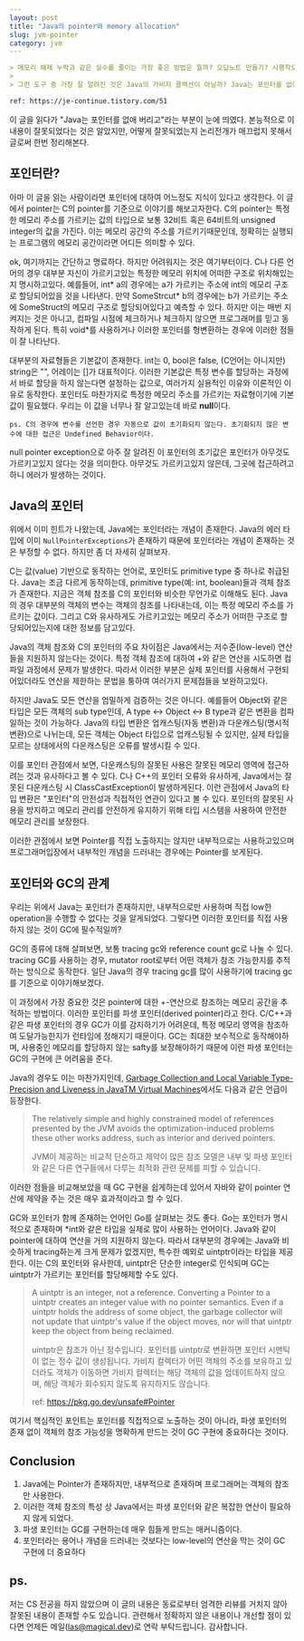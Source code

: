 ```yaml
---
layout: post
title: "Java의 pointer와 memory allocation"
slug: jvm-pointer
category: jvm
---
```


```md
> 메모리 해제 누락과 같은 실수를 줄이는 가장 좋은 방법은 뭘까? 오답노트 만들기? 시행착오 거치기? 각자 생각이 다르겠지만, 내 생각은 처음부터 실수할 일이 없는 도구나 환경을 만드는 것이다. 개인의 의지나 역량에 의존하는 것만으로는 실수를 줄이기 어렵다.
>
> 그런 도구 중 가장 잘 알려진 것은 Java의 가비지 콜렉션이 아닐까? Java는 포인터를 없애 버리고, 개발자가 메모리 해제를 신경쓰지 않아도 되게 했다. 그 결과 모든 개체를 힙에 생성/해제하는 비용은 있을지언정, 메모리 누수 같은 짜치는(..) 실수로 다른 기능들을 개발하고 개선할 시간이 낭비될 가능성을 줄였다.

ref: https://je-continue.tistory.com/51
```

이 글을 읽다가 "Java는 포인터를 없애 버리고"라는 부분이 눈에 띄였다. 본능적으로 이 내용이 잘못되었다는 것은 알았지만, 어떻게 잘못되었는지 논리전개가 매끄럽지 못해서 글로써 한번 정리해본다.

## 포인터란?

아마 이 글을 읽는 사람이라면 포인터에 대하여 어느정도 지식이 있다고 생각한다. 이 글에서 pointer는 C의 pointer를 기준으로 이야기를 해보고자한다. C의 pointer는 특정한 메모리 주소를 가르키는 값의 타입으로 보통 32비트 혹은 64비트의 unsigned integer의 값을 가진다. 이는 메모리 공간의 주소를 가르키기때문인데, 정확히는 실행되는 프로그램의 메모리 공간이라면 어디든 의미할 수 있다.

ok, 여기까지는 간단하고 명료하다. 하지만 어려워지는 것은 여기부터이다. C나 다른 언어의 경우 대부분 자신이 가르키고있는 특정한 메모리 위치에 어떠한 구조로 위치해있는지 명시하고있다. 예를들어, int* a의 경우에는 a가 가르키는 주소에 int의 메모리 구조로 할당되어있을 것을 나타낸다. 만약 SomeStrcut* b의 경우에는 b가 가르키는 주소에 SomeStruct의 메모리 구조로 할당되어있다고 예측할 수 있다. 하지만 이는 매번 지켜지는 것은 아니고, 컴파일 시점에 체크하거나 체크하지 않으면 프로그래머를 믿고 동작하게 된다. 특히 void*를 사용하거나 이러한 포인터를 형변환하는 경우에 이러한 점들이 잘 나타난다.

대부분의 자료형들은 기본값이 존재한다. int는 0, bool은 false, (C언어는 아니지만) string은 "", 어레이는 []가 대표적이다. 이러한 기본값은 특정 변수를 할당하는 과정에서 바로 할당을 하지 않는다면 설정하는 값으로, 여러가지 실용적인 이유와 이론적인 이유로 동작한다. 포인터도 마찬가지로 특정한 메모리 주소를 가르키는 자료형이기에 기본값이 필요했다. 우리는 이 값을 너무나 잘 알고있는데 바로 **null**이다.

```
ps. C의 경우에 변수를 선언한 경우 자동으로 값이 초기화되지 않는다. 초기화되지 않은 변수에 대한 접근은 Undefined Behavior이다.
```

null pointer exception으로 아주 잘 알려진 이 포인터의 초기값은 포인터가 아무것도 가르키고있지 않다는 것을 의미한다. 아무것도 가르키고있지 않은데, 그곳에 접근하려고하니 에러가 발생하는 것이다.

## Java의 포인터

위에서 이미 힌트가 나왔는데, Java에는 포인터라는 개념이 존재한다. Java의 에러 타입에 이미 `NullPointerExceptions`가 존재하기 때문에 포인터라는 개념이 존재하는 것은 부정할 수 없다. 하지만 좀 더 자세히 살펴보자.

C는 값(value) 기반으로 동작하는 언어로, 포인터도 primitive type 중 하나로 취급된다. Java는 조금 다르게 동작하는데, primitive type(예: int, boolean)들과 객체 참조가 존재한다. 지금은 객체 참조를 C의 포인터와 비슷한 무언가로 이해해도 된다. Java의 경우 대부분의 객체의 변수는 객체의 참조를 나타내는데, 이는 특정 메모리 주소를 가르키는 값이다. 그리고 C와 유사하게도 가르키고있는 메모리 주소가 어떠한 구조로 할당되어있는지에 대한 정보를 담고있다.

Java의 객체 참조와 C의 포인터의 주요 차이점은 Java에서는 저수준(low-level) 연산들을 지원하지 않는다는 것이다. 특정 객체 참조에 대하여 +와 같은 연산을 시도하면 컴파일 과정에서 문제가 발생한다. 따라서 이러한 부분은 실제 포인터를 사용해서 구현되어있더라도 연산을 제한하는 문법을 퉁하여 여러가지 문제점들을 보완하고있다.

하지만 Java도 모든 연산을 엄밀하게 검증하는 것은 아니다. 예를들어 Object와 같은 타입은 모든 객체의 sub type인데, A type <-> Object <-> B type과 같은 변환을 컴파일하는 것이 가능하다. Java의 타입 변환은 업캐스팅(자동 변환)과 다운캐스팅(명시적 변환)으로 나뉘는데, 모든 객체는 Object 타입으로 업캐스팅될 수 있지만, 실제 타입을 모르는 상태에서의 다운캐스팅은 오류를 발생시킬 수 있다.

이를 포인터 관점에서 보면, 다운캐스팅의 잘못된 사용은 잘못된 메모리 영역에 접근하려는 것과 유사하다고 볼 수 있다. C나 C++의 포인터 오류와 유사하게, Java에서는 잘못된 다운캐스팅 시 ClassCastException이 발생하게된다. 이런 관점에서 Java의 타입 변환은 "포인터"의 안전성과 직접적인 연관이 있다고 볼 수 있다. 포인터의 잘못된 사용을 방지하고 메모리 관리를 안전하게 유지하기 위해 타입 시스템을 사용하여 안전한 메모리 관리를 보장한다.

이러한 관점에서 보면 Pointer를 직접 노출하지는 않지만 내부적으로는 사용하고있으며 프로그래머입장에서 내부적인 개념을 드러내는 경우에는 Pointer를 보게된다.

## 포인터와 GC의 관계

우리는 위에서 Java는 포인터가 존재하지만, 내부적으로만 사용하며 직접 low한 operation을 수행할 수 없다는 것을 알게되었다. 그렇다면 이러한 포인터를 직접 사용하지 않는 것이 GC에 필수적일까?

GC의 종류에 대해 살펴보면, 보통 tracing gc와 reference count gc로 나눌 수 있다. tracing GC를 사용하는 경우, mutator root로부터 어떤 객체가 참조 가능한지를 추적하는 방식으로 동작한다. 일단 Java의 경우 tracing gc를 많이 사용하기에 tracing gc를 기준으로 이야기해보겠다.

이 과정에서 가장 중요한 것은 pointer에 대한 +-연산으로 참조하는 메모리 공간을 추적하는 방법이다. 이러한 포인터를 파생 포인터(derived pointer)라고 한다. C/C++과 같은 파생 포인터의 경우 GC가 이를 감지하기가 어려운데, 특정 메모리 영역을 참조하여 도달가능한지가 런타임에 정해지기 때문이다. GC는 최대한 보수적으로 동작해야하며, 사용중인 메모리를 할당하지 않는 safty를 보장해야하기 때문에 이런 파생 포인터는 GC의 구현에 큰 어려움을 준다.

Java의 경우도 이는 마찬가지인데, [Garbage Collection and Local Variable Type-Precision and Liveness in JavaTM Virtual Machines](https://dl.acm.org/doi/pdf/10.1145/277650.277738)에서도 다음과 같은 언급이 등장한다.

> The relatively simple and highly constrained model of references presented by the JVM avoids the optimization-induced problems these other works address, such as interior and derived pointers.
>
> JVM이 제공하는 비교적 단순하고 제약이 많은 참조 모델은 내부 및 파생 포인터와 같은 다른 연구들에서 다루는 최적화 관련 문제를 피할 수 있습니다.

이러한 점들을 비교해보았을 때 GC 구현을 쉽게하는데 있어서 자바와 같이 pointer 연산에 제약을 주는 것은 매우 효과적이라고 할 수 있다.

GC와 포인터가 함께 존재하는 언어인 Go를 살펴보는 것도 좋다. Go는 포인터가 명시적으로 존재하며 *int와 같은 타입을 실제로 많이 사용하는 언어이다. Java와 같이 pointer에 대하여 연산을 거의 지원하지 않는다. 따라서 대부분의 경우에는 Java와 비슷하게 tracing하는게 크게 문제가 없겠지만, 특수한 예외로 uintptr이라는 타입을 제공한다. 이는 C의 포인터와 유사한데, uintptr은 단순한 integer로 인식되며 GC는 uintptr가 가르키는 포인터를 할당해제할 수도 있다.

> A uintptr is an integer, not a reference. Converting a Pointer to a uintptr creates an integer value with no pointer semantics. Even if a uintptr holds the address of some object, the garbage collector will not update that uintptr's value if the object moves, nor will that uintptr keep the object from being reclaimed.
>
> uintptr은 참조가 아닌 정수입니다. 포인터를 uintptr로 변환하면 포인터 시맨틱이 없는 정수 값이 생성됩니다. 가비지 컬렉터가 어떤 객체의 주소를 보유하고 있더라도 객체가 이동하면 가비지 컬렉터는 해당 객체의 값을 업데이트하지 않으며, 해당 객체가 회수되지 않도록 유지하지도 않습니다.
>
> ref: https://pkg.go.dev/unsafe#Pointer

여기서 핵심적인 포인트는 포인터를 직접적으로 노출하는 것이 아니라, 파생 포인터의 존재 없이 객체의 참조 가능성을 명확하게 만드는 것이 GC 구현에 중요하다는 것이다.

## Conclusion

1. Java에는 Pointer가 존재하지만, 내부적으로 존재하며 프로그래머는 객체의 참조만 사용한다.
2. 이러한 객체 참조의 특성 상 Java에서는 파생 포인터와 같은 복잡한 연산이 필요하지 않게 되었다.
3. 파생 포인터는 GC를 구현하는데 매우 힘들게 만드는 매커니즘이다.
4. 포인터라는 용어나 개념을 드러내는 것보다는 low-level의 연산을 막는 것이 GC 구현에 더 중요하다

## ps.

저는 CS 전공을 하지 않았으며 이 글의 내용은 동료로부터 엄격한 리뷰를 거치지 않아 잘못된 내용이 존재할 수도 있습니다. 관련해서 정확하지 않은 내용이나 개선할 점이 있다면 언제든 메일(las@magical.dev)로 연락 부탁드립니다. 감사합니다.
